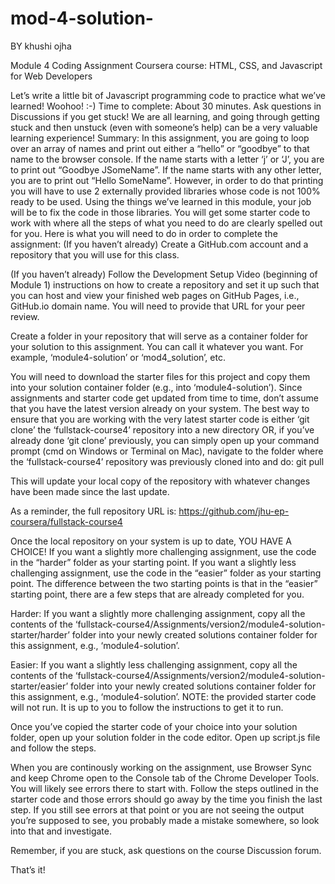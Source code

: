 # mod-4-solution-
BY khushi ojha 

Module 4 Coding Assignment
Coursera course: HTML, CSS, and Javascript for Web Developers

Let’s write a little bit of Javascript programming code to practice what we’ve learned! 
Woohoo! :-)
Time to complete: About 30 minutes. Ask questions in Discussions if you get stuck! We are all learning, and going through getting stuck and then unstuck (even with someone’s help) can be a very valuable learning experience!
Summary: In this assignment, you are going to loop over an array of names and print out either a “hello” or “goodbye” to that name to the browser console. If the name starts with a letter ‘j’ or ‘J’, you are to print out “Goodbye JSomeName”. If the name starts with any other letter, you are to print out “Hello SomeName”. 
However, in order to do that printing you will have to use 2 externally provided libraries whose code is not 100% ready to be used. Using the things we’ve learned in this module, your job will be to fix the code in those libraries.
You will get some starter code to work with where all the steps of what you need to do are clearly spelled out for you.
Here is what you will need to do in order to complete the assignment:
(If you haven’t already) Create a GitHub.com account and a repository that you will use for this class.


(If you haven’t already) Follow the Development Setup Video (beginning of Module 1) instructions on how to create a repository and set it up such that you can host and view your finished web pages on GitHub Pages, i.e., GitHub.io domain name. You will need to provide that URL for your peer review.


Create a folder in your repository that will serve as a container folder for your solution to this assignment. You can call it whatever you want. For example, ‘module4-solution’ or ‘mod4_solution’, etc.


You will need to download the starter files for this project and copy them into your solution container folder (e.g., into ‘module4-solution’). Since assignments and starter code get updated from time to time, don’t assume that you have the latest version already on your system. The best way to ensure that you are working with the very latest starter code is either ‘git clone’ the ‘fullstack-course4’ repository into a new directory OR, if you’ve already done ‘git clone’ previously, you can simply open up your command prompt (cmd on Windows or Terminal on Mac), navigate to the folder where the ‘fullstack-course4’ repository was previously cloned into and do:
git pull

This will update your local copy of the repository with whatever changes have been made since the last update.

As a reminder, the full repository URL is:
https://github.com/jhu-ep-coursera/fullstack-course4


Once the local repository on your system is up to date, YOU HAVE A CHOICE!
If you want a slightly more challenging assignment, use the code in the “harder” folder as your starting point. If you want a slightly less challenging assignment, use the code in the “easier” folder as your starting point. The difference between the two starting points is that in the “easier” starting point, there are a few steps that are already completed for you.

Harder:
If you want a slightly more challenging assignment, copy all the contents of the ‘fullstack-course4/Assignments/version2/module4-solution-starter/harder’ folder into your newly created solutions container folder for this assignment, e.g., ‘module4-solution’.

Easier:
If you want a slightly less challenging assignment, copy all the contents of the ‘fullstack-course4/Assignments/version2/module4-solution-starter/easier’ folder into your newly created solutions container folder for this assignment, e.g., ‘module4-solution’.
NOTE: the provided starter code will not run. It is up to you to follow the instructions to get it to run.

Once you’ve copied the starter code of your choice into your solution folder, open up your solution folder in the code editor. Open up script.js file and follow the steps.


When you are continously working on the assignment, use Browser Sync and keep Chrome open to the Console tab of the Chrome Developer Tools. You will likely see errors there to start with. Follow the steps outlined in the starter code and those errors should go away by the time you finish the last step. If you still see errors at that point or you are not seeing the output you’re supposed to see, you probably made a mistake somewhere, so look into that and investigate. 

Remember, if you are stuck, ask questions on the course Discussion forum.


That’s it!


